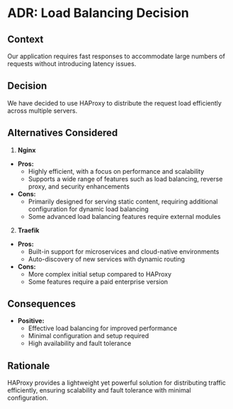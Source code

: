 # ADR: Load Balancing Decision

## Context
Our application requires fast responses to accommodate large numbers of requests without introducing latency issues.

## Decision
We have decided to use HAProxy to distribute the request load efficiently across multiple servers.

## Alternatives Considered
1. **Nginx**
- **Pros:**
  - Highly efficient, with a focus on performance and scalability
  - Supports a wide range of features such as load balancing, reverse proxy, and security enhancements
- **Cons:**
  - Primarily designed for serving static content, requiring additional configuration for dynamic load balancing
  - Some advanced load balancing features require external modules

2. **Traefik**
- **Pros:**
  - Built-in support for microservices and cloud-native environments
  - Auto-discovery of new services with dynamic routing
- **Cons:**
  - More complex initial setup compared to HAProxy
  - Some features require a paid enterprise version

## Consequences
- **Positive:**
  - Effective load balancing for improved performance
  - Minimal configuration and setup required
  - High availability and fault tolerance

## Rationale
HAProxy provides a lightweight yet powerful solution for distributing traffic efficiently, ensuring scalability and fault tolerance with minimal configuration.

